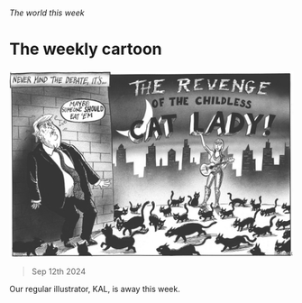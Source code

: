###### The world this week

# The weekly cartoon 

#####  

![image](images/20240914_WWD000.jpg) 

> Sep 12th 2024 

Our regular illustrator, KAL, is away this week. 

